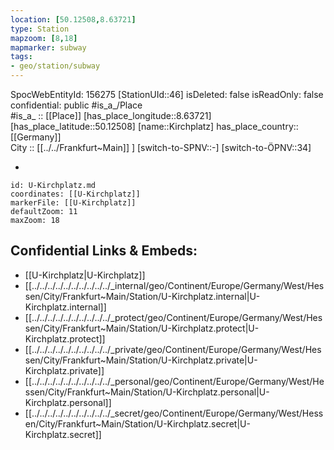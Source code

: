 ```yaml
---
location: [50.12508,8.63721] 
type: Station 
mapzoom: [8,18] 
mapmarker: subway 
tags:
- geo/station/subway
---
```

SpocWebEntityId: 156275
[StationUId::46] 
isDeleted: false
isReadOnly: false
confidential: public
#is_a_/Place  
#is_a_ :: [[Place]] 
[has_place_longitude::8.63721] 
[has_place_latitude::50.12508] 
[name::Kirchplatz] 
has_place_country:: [[Germany]]  
City :: [[../../Frankfurt~Main]] ] 
[switch-to-SPNV::-] 
[switch-to-ÖPNV::34] 

-

```leaflet
id: U-Kirchplatz.md
coordinates: [[U-Kirchplatz]] 
markerFile: [[U-Kirchplatz]] 
defaultZoom: 11 
maxZoom: 18
```


## Confidential Links & Embeds: 
- [[U-Kirchplatz|U-Kirchplatz]] 
- [[../../../../../../../../../../_internal/geo/Continent/Europe/Germany/West/Hessen/City/Frankfurt~Main/Station/U-Kirchplatz.internal|U-Kirchplatz.internal]] 
- [[../../../../../../../../../../_protect/geo/Continent/Europe/Germany/West/Hessen/City/Frankfurt~Main/Station/U-Kirchplatz.protect|U-Kirchplatz.protect]] 
- [[../../../../../../../../../../_private/geo/Continent/Europe/Germany/West/Hessen/City/Frankfurt~Main/Station/U-Kirchplatz.private|U-Kirchplatz.private]] 
- [[../../../../../../../../../../_personal/geo/Continent/Europe/Germany/West/Hessen/City/Frankfurt~Main/Station/U-Kirchplatz.personal|U-Kirchplatz.personal]] 
- [[../../../../../../../../../../_secret/geo/Continent/Europe/Germany/West/Hessen/City/Frankfurt~Main/Station/U-Kirchplatz.secret|U-Kirchplatz.secret]] 

